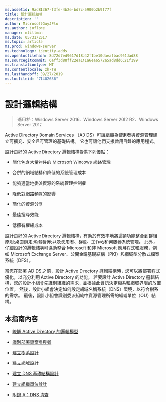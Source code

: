 ```yaml
---
ms.assetid: 9ad81367-f3fe-4b2e-bd7c-5900b2b9f77f
title: 設計邏輯結構
description: ''
author: MicrosoftGuyJFlo
ms.author: joflore
manager: mtillman
ms.date: 05/31/2017
ms.topic: article
ms.prod: windows-server
ms.technology: identity-adds
ms.openlocfilehash: 8d72d7ed9617d18b42f1be10daeafbac994dad88
ms.sourcegitcommit: 6aff3d88ff22ea141a6ea6572a5ad8dd6321f199
ms.translationtype: MT
ms.contentlocale: zh-TW
ms.lasthandoff: 09/27/2019
ms.locfileid: "71402636"
---
```

# <a name="designing-the-logical-structure"></a>設計邏輯結構

>適用於：Windows Server 2016、Windows Server 2012 R2、Windows Server 2012

Active Directory Domain Services （AD DS）可讓組織為使用者與資源管理建立可擴充、安全且可管理的基礎結構。 它也可讓他們支援啟用目錄的應用程式。  
  
設計良好的 Active Directory 邏輯結構提供下列優點：  
  
-   簡化包含大量物件的 Microsoft Windows 網路管理  
  
-   合併的網域結構和降低的系統管理成本  
  
-   能夠適當地委派資源的系統管理控制權  
  
-   降低對網路頻寬的影響  
  
-   簡化的資源分享  
  
-   最佳搜尋效能  
  
-   低擁有權總成本  
  
設計良好的 Active Directory 邏輯結構，有助於有效率地將這類功能整合到群組原則;桌面鎖定;軟體發佈;以及使用者、群組、工作站和伺服器系統管理。 此外，仔細設計的邏輯結構可協助整合 Microsoft 和非 Microsoft 應用程式和服務，例如 Microsoft Exchange Server、公開金鑰基礎結構（PKI）和網域型分散式檔案系統（DFS）。  
  
當您在部署 AD DS 之前，設計 Active Directory 邏輯結構時，您可以將部署程式優化，以充分利用 Active Directory 的功能。 若要設計 Active Directory 邏輯結構，您的設計小組會先識別組織的需求，並根據此資訊決定樹系和網域界限的放置位置。 然後，設計小組會決定如何設定網域名稱系統（DNS）環境，以符合樹系的需求。 最後，設計小組會識別委派組織中資源管理所需的組織單位（OU）結構。  
  
## <a name="in-this-guide"></a>本指南內容  
  
-   [瞭解 Active Directory 的邏輯模型](../../ad-ds/plan/Understanding-the-Active-Directory-Logical-Model.md)  
  
-   [識別部署專案參與者](../../ad-ds/plan/Identifying-the-Deployment-Project-Participants.md)  
  
-   [建立樹系設計](../../ad-ds/plan/Creating-a-Forest-Design.md)  
  
-   [建立網域設計](../../ad-ds/plan/Creating-a-Domain-Design.md)  
  
-   [建立 DNS 基礎結構設計](../../ad-ds/plan/Creating-a-DNS-Infrastructure-Design.md)  
  
-   [建立組織單位設計](../../ad-ds/plan/Creating-an-Organizational-Unit-Design.md)  
  
-   [附錄 A：DNS 清查](../../ad-ds/plan/Appendix-A--DNS-Inventory.md)  
  


